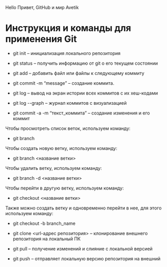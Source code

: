 Hello
Привет, GitHub и мир
Avetik

# Инструкция и команды для применения Git

- git init – инициализация локального репозитория

- git status – получить информацию от git о его текущем состоянии

- git add – добавить файл или файлы к следующему коммиту

- git commit -m “message” – создание коммита.

- git log – вывод на экран истории всех коммитов с их хеш-кодами

- git log --graph – журнал коммитов с визуализацией

- git commit -a -m “текст_коммита” – создание изменения и его коммит

Чтобы просмотреть список веток, используем команду:

- git branch

Чтобы создать новую ветку, используем команду:

- git branch <название ветки>

Чтобы удалить ветку, используем команду:

- git branch -d <название ветки>

Чтобы перейти в другую ветку, используем команду:

- git checkout <название ветки>

Также можно создать ветку и одновременно перейти в нее, для этого используем команду:

- git checkout -b branch_name
- git clone <url-адрес репозитория> – клонирование внешнего репозитория на локальный ПК

- git pull – получение изменений и слияние с локальной версией

- git push – отправляет локальную версию репозитория на внешний
